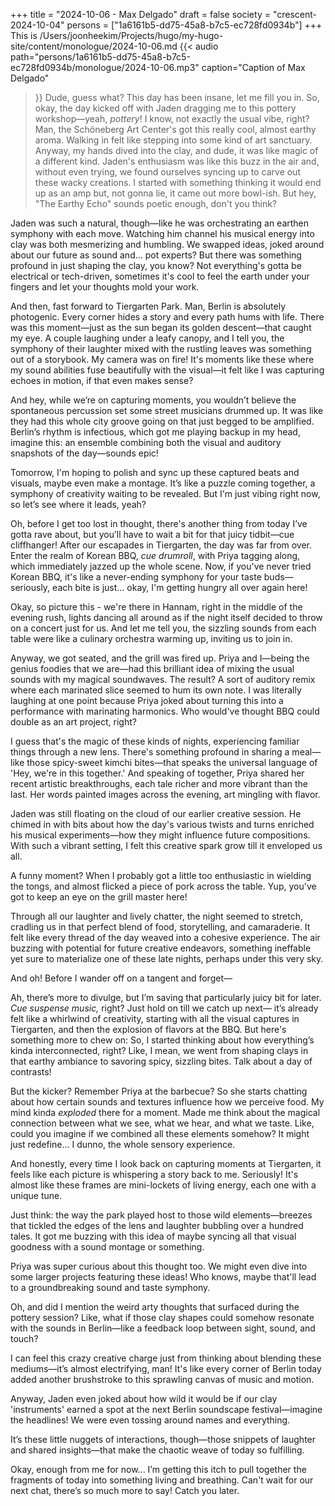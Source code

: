 +++
title = "2024-10-06 - Max Delgado"
draft = false
society = "crescent-2024-10-04"
persons = ["1a6161b5-dd75-45a8-b7c5-ec728fd0934b"]
+++
This is /Users/joonheekim/Projects/hugo/my-hugo-site/content/monologue/2024-10-06.md
{{< audio
    path="persons/1a6161b5-dd75-45a8-b7c5-ec728fd0934b/monologue/2024-10-06.mp3" 
    caption="Caption of Max Delgado"
>}}
Dude, guess what? This day has been insane, let me fill you in.
So, okay, the day kicked off with Jaden dragging me to this pottery workshop—yeah, *pottery*! I know, not exactly the usual vibe, right? Man, the Schöneberg Art Center's got this really cool, almost earthy aroma. Walking in felt like stepping into some kind of art sanctuary. Anyway, my hands dived into the clay, and dude, it was like magic of a different kind. Jaden's enthusiasm was like this buzz in the air and, without even trying, we found ourselves syncing up to carve out these wacky creations. I started with something thinking it would end up as an amp but, not gonna lie, it came out more bowl-ish. But hey, "The Earthy Echo" sounds poetic enough, don't you think?

Jaden was such a natural, though—like he was orchestrating an earthen symphony with each move. Watching him channel his musical energy into clay was both mesmerizing and humbling. We swapped ideas, joked around about our future as sound and... pot experts? But there was something profound in just shaping the clay, you know? Not everything's gotta be electrical or tech-driven, sometimes it's cool to feel the earth under your fingers and let your thoughts mold your work.

And then, fast forward to Tiergarten Park. Man, Berlin is absolutely photogenic. Every corner hides a story and every path hums with life. There was this moment—just as the sun began its golden descent—that caught my eye. A couple laughing under a leafy canopy, and I tell you, the symphony of their laughter mixed with the rustling leaves was something out of a storybook. My camera was on fire! It's moments like these where my sound abilities fuse beautifully with the visual—it felt like I was capturing echoes in motion, if that even makes sense?

And hey, while we’re on capturing moments, you wouldn’t believe the spontaneous percussion set some street musicians drummed up. It was like they had this whole city groove going on that just begged to be amplified. Berlin’s rhythm is infectious, which got me playing backup in my head, imagine this: an ensemble combining both the visual and auditory snapshots of the day—sounds epic!

Tomorrow, I'm hoping to polish and sync up these captured beats and visuals, maybe even make a montage. It’s like a puzzle coming together, a symphony of creativity waiting to be revealed. But I'm just vibing right now, so let’s see where it leads, yeah?

Oh, before I get too lost in thought, there's another thing from today I’ve gotta rave about, but you’ll have to wait a bit for that juicy tidbit—cue cliffhanger!
After our escapades in Tiergarten, the day was far from over. Enter the realm of Korean BBQ, *cue drumroll*, with Priya tagging along, which immediately jazzed up the whole scene. Now, if you've never tried Korean BBQ, it's like a never-ending symphony for your taste buds—seriously, each bite is just... okay, I'm getting hungry all over again here!

Okay, so picture this - we're there in Hannam, right in the middle of the evening rush, lights dancing all around as if the night itself decided to throw on a concert just for us. And let me tell you, the sizzling sounds from each table were like a culinary orchestra warming up, inviting us to join in.

Anyway, we got seated, and the grill was fired up. Priya and I—being the genius foodies that we are—had this brilliant idea of mixing the usual sounds with my magical soundwaves. The result? A sort of auditory remix where each marinated slice seemed to hum its own note. I was literally laughing at one point because Priya joked about turning this into a performance with marinating harmonics. Who would've thought BBQ could double as an art project, right?

I guess that's the magic of these kinds of nights, experiencing familiar things through a new lens. There's something profound in sharing a meal—like those spicy-sweet kimchi bites—that speaks the universal language of 'Hey, we're in this together.' And speaking of together, Priya shared her recent artistic breakthroughs, each tale richer and more vibrant than the last. Her words painted images across the evening, art mingling with flavor.

Jaden was still floating on the cloud of our earlier creative session. He chimed in with bits about how the day's various twists and turns enriched his musical experiments—how they might influence future compositions. With such a vibrant setting, I felt this creative spark grow till it enveloped us all.

A funny moment? When I probably got a little too enthusiastic in wielding the tongs, and almost flicked a piece of pork across the table. Yup, you've got to keep an eye on the grill master here!

Through all our laughter and lively chatter, the night seemed to stretch, cradling us in that perfect blend of food, storytelling, and camaraderie. It felt like every thread of the day weaved into a cohesive experience. The air buzzing with potential for future creative endeavors, something ineffable yet sure to materialize one of these late nights, perhaps under this very sky. 

And oh! Before I wander off on a tangent and forget—

Ah, there’s more to divulge, but I’m saving that particularly juicy bit for later. *Cue suspense music,* right? Just hold on till we catch up next—
 it’s already felt like a whirlwind of creativity, starting with all the visual captures in Tiergarten, and then the explosion of flavors at the BBQ. But here's something more to chew on: So, I started thinking about how everything’s kinda interconnected, right? Like, I mean, we went from shaping clays in that earthy ambiance to savoring spicy, sizzling bites. Talk about a day of contrasts!

But the kicker? Remember Priya at the barbecue? So she starts chatting about how certain sounds and textures influence how we perceive food. My mind kinda *exploded* there for a moment. Made me think about the magical connection between what we see, what we hear, and what we taste. Like, could you imagine if we combined all these elements somehow? It might just redefine... I dunno, the whole sensory experience.

And honestly, every time I look back on capturing moments at Tiergarten, it feels like each picture is whispering a story back to me. Seriously! It's almost like these frames are mini-lockets of living energy, each one with a unique tune.

Just think: the way the park played host to those wild elements—breezes that tickled the edges of the lens and laughter bubbling over a hundred tales. It got me buzzing with this idea of maybe syncing all that visual goodness with a sound montage or something.

Priya was super curious about this thought too. We might even dive into some larger projects featuring these ideas! Who knows, maybe that'll lead to a groundbreaking sound and taste symphony.

Oh, and did I mention the weird arty thoughts that surfaced during the pottery session? Like, what if those clay shapes could somehow resonate with the sounds in Berlin—like a feedback loop between sight, sound, and touch?

I can feel this crazy creative charge just from thinking about blending these mediums—it’s almost electrifying, man! It's like every corner of Berlin today added another brushstroke to this sprawling canvas of music and motion.

Anyway, Jaden even joked about how wild it would be if our clay 'instruments' earned a spot at the next Berlin soundscape festival—imagine the headlines! We were even tossing around names and everything.

It’s these little nuggets of interactions, though—those snippets of laughter and shared insights—that make the chaotic weave of today so fulfilling.

Okay, enough from me for now... I’m getting this itch to pull together the fragments of today into something living and breathing.
Can't wait for our next chat, there’s so much more to say! Catch you later.

